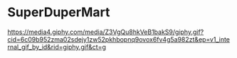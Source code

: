 # SuperDuperMart

https://media4.giphy.com/media/Z3VgQu8hkVeB1bakS9/giphy.gif?cid=6c09b952zma02sdejy1zw52pkhbopnq9ovox6fv4g5a982zt&ep=v1_internal_gif_by_id&rid=giphy.gif&ct=g
